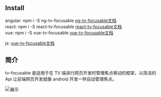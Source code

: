 ## Install   
angular: npm i -S ng-tv-focusable  [ng-tv-focusable文档 ](https://blog.csdn.net/sllailcp/article/details/109445268)                           
react: npm i -S react-tv-focusable      [react-tv-focusable文档 ](https://blog.csdn.net/sllailcp/article/details/109444532)                   
vue: npm i -S vue-tv-focusable      [vue-tv-focusable文档 ](https://blog.csdn.net/sllailcp/article/details/109044265)                    

js:<script src="focusable.js"></script>  [vue-tv-focusable文档 ](https://blog.csdn.net/sllailcp/article/details/109447289)               

## 简介
tv-focusable 是适用于在 TV 端进行网页开发时管理焦点移动的框架，以简洁的 Api 让前端网页开发就像 android 开发一样自动管理焦点。

![展示](https://img-blog.csdnimg.cn/20201016100758392.gif#pic_center)
